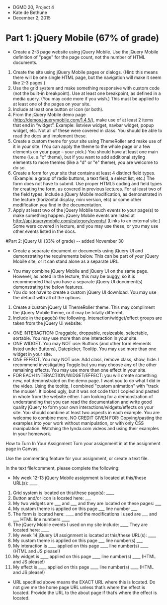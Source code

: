 * DGMD 20, Project 4
* Kate de Bethune
* December 2, 2015

# Part 1: jQuery Mobile (67% of grade)

* Create a 2-3 page website using jQuery Mobile. Use the jQuery Mobile definition of "page" for the page count, not the number of HTML documents.

1. Create the site using jQuery Mobile pages or dialogs.  (Hint: this means there will be one single HTML page, but the navigation will make it seem like 2-3 pages.)
2. Use the grid system and make something responsive with custom code (not the built-in breakpoint). Use at least one breakpoint, as defined in a media query. (You may code more if you wish.) This must be applied to at least one of the pages on your site.
3. Include at least one button or icon (or both).
4. From the jQuery Mobile demo page (http://demos.jquerymobile.com/1.4.5/), make use of at least 2 items that end in “widget”. Example: listview widget, navbar widget, popup widget, etc. Not all of these were covered in class. You should be able to read the docs and implement these.
5. Create a custom theme for your site using ThemeRoller and make use of it in your site. (You can apply the theme to the whole page or a few elements on your page – your pick.) You should have at least one main theme (i.e. a "c" theme), but if you want to add additional styling elements to more themes (like a "d" or "e" theme), you are welcome to do so.
6. Create a form for your site that contains at least 4 distinct field types. (Example: a group of radio buttons, a text field, a select list, etc.) The form does not have to submit. Use proper HTML5 coding and field types for creating the form, as covered in previous lectures. For at least two of the field types, include a jQuery Mobile modification, as demonstrated in the lecture (horizontal display, mini version, etc) or some other modification you find in the documentation.
7. Apply at least two of the jQuery Mobile touch events to your page(s) to make something happen. jQuery Mobile events are listed at http://api.jquerymobile.com/category/events/ (Links to an external site.) Some were covered in lecture, and you may use these, or you may use other events listed in the docs.

#Part 2: jQuery UI (33% of grade) -- added November 30

* Create a separate document or documents using jQuery UI and demonstrating the requirements below. This can be part of your jQuery Mobile site, or it can stand alone as a separate URL.

- You may combine jQuery Mobile and jQuery UI on the same page. However, as noted in the lecture, this may be buggy, so it is recommended that you have a separate jQuery UI document(s) demonstrating the below features.
- You do not have to create a custom jQuery UI download. You may use the default with all of the options.
1. Create a custom jQuery UI ThemeRoller theme. This may compliment the jQuery Mobile theme, or it may be totally different.
2. Include in the page(s) the following. Interaction/widget/effect groups are taken from the jQuery UI website:
- ONE INTERACTION: Draggable, droppable, resizeable, selectable, sortable. You may use more than one interaction in your site.
- ONE WIDGET. You may NOT use: Buttons (and other form elements listed under Buttons), Datepicker, Tooltip. You may use more than one widget in your site.
- ONE EFFECT. You may NOT use: Add class, remove class, show, hide. I recommend investigating Toggle but you may choose any of the other remaining effects. You may use more than one effect in your site.
- FOR EACH INTERACTION/WIDGET/EFFECT: you will create something new, not demonstrated on the demo page. I want you to do what I did in the video. Using the tooltip, I combined "custom animation" with "track the mouse". It looked ugly, but it was not code that I copied and pasted in whole from the website either. I am looking for a demonstration of understanding that you can read the documentation and write good quality jQuery to form your own interactions/widgets/effects on your site. You should combine at least two aspects in each example. You are welcome to combine more.
NO CREDIT GIVEN FOR: Copying/pasting the examples into your work without manipulation, or with only CSS manipulation. Watching the lynda.com videos and using their examples in your homework.

How to Turn In Your Assignment
Turn your assignment in at the assignment page in Canvas. 

Use the commenting feature for your assignment, or create a text file.

In the text file/comment, please complete the following:

* My week 12-13 jQuery Mobile assignment is located at this/these URL(s): ____
1. Grid system is located on this/these page(s): ____
2. Button and/or icon is located here: ___
3. My two widgets are ___ and ___ and they are located on these pages: ___
4. My custom theme is applied on this page ___ line number ___ 
5. The form is located here: ____ and the modifications I used are ___ and ___ HTML line numbers ____
6. The jQuery Mobile events I used on my site include: ____ They are located here: ____
7. My week 14 jQuery UI assignment is located at this/these URL(s): ____
8. My custom theme is applied on this page ___ line number(s) ___ 
9. My interaction is ____ applied on this page ____ line number(s) ____ (HTML and JS please!)
10. My widget is ____ applied on this page ____ line number(s) ____ (HTML and JS please!)
11. My effect is ____ applied on this page ____ line number(s) ____ (HTML and JS please!)

- URL specified above means the EXACT URL where this is located. Do not give me the home page URL unless that’s where the effect is located. Provide the URL to the about page if that’s where the effect is located.
